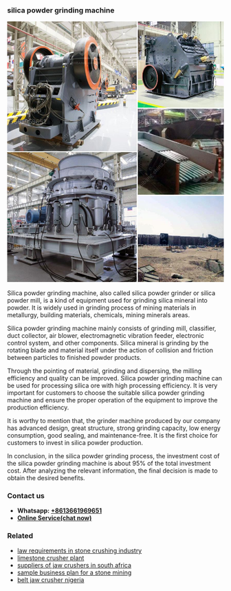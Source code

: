 <h3>silica powder grinding machine</h3><img src='1702950469.jpg' alt=''><p>Silica powder grinding machine, also called silica powder grinder or silica powder mill, is a kind of equipment used for grinding silica mineral into powder. It is widely used in grinding process of mining materials in metallurgy, building materials, chemicals, mining minerals areas.</p><p>Silica powder grinding machine mainly consists of grinding mill, classifier, duct collector, air blower, electromagnetic vibration feeder, electronic control system, and other components. Silica mineral is grinding by the rotating blade and material itself under the action of collision and friction between particles to finished powder products.</p><p>Through the pointing of material, grinding and dispersing, the milling efficiency and quality can be improved. Silica powder grinding machine can be used for processing silica ore with high processing efficiency. It is very important for customers to choose the suitable silica powder grinding machine and ensure the proper operation of the equipment to improve the production efficiency.</p><p>It is worthy to mention that, the grinder machine produced by our company has advanced design, great structure, strong grinding capacity, low energy consumption, good sealing, and maintenance-free. It is the first choice for customers to invest in silica powder production.</p><p>In conclusion, in the silica powder grinding process, the investment cost of the silica powder grinding machine is about 95% of the total investment cost. After analyzing the relevant information, the final decision is made to obtain the desired benefits.</p><h3>Contact us</h3><ul><li><strong>Whatsapp:&nbsp;<a href="https://wa.me/8613661969651">+8613661969651</a></strong></li><li><a href="https://swt.shibang-china.com/?git&amp;zhl&amp;silica powder grinding machine"><strong>Online Service(chat now)</strong></a></li></ul><h3>Related</h3><ul><li><a href='law requirements in stone crushing industry.md'>law requirements in stone crushing industry</a></li><li><a href='limestone crusher plant.md'>limestone crusher plant</a></li><li><a href='suppliers of jaw crushers in south africa.md'>suppliers of jaw crushers in south africa</a></li><li><a href='sample business plan for a stone mining.md'>sample business plan for a stone mining</a></li><li><a href='belt jaw crusher nigeria.md'>belt jaw crusher nigeria</a></li></ul>
